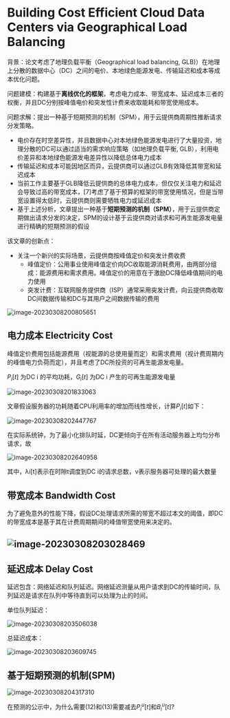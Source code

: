 # Building Cost Efficient Cloud Data Centers via Geographical Load Balancing

背景：论文考虑了地理负载平衡（Geographical load balancing, GLB)）在地理上分散的数据中心（DC）之间的电价、本地绿色能源发电、传输延迟和成本等成本优化问题。

问题建模：构建基于**离线优化的框架**，考虑电力成本、带宽成本、延迟成本三者的权衡，并且DC分别按峰值电价和突发性计费来收取能耗和带宽使用成本。

问题求解：提出一种基于短期预测的机制（SPM），用于云提供商周期性推断请求分发策略。                                                                                                                                                                                                                                                           

- 电价存在时空差异性，并且数据中心对本地绿色能源发电进行了大量投资，地理分散的DC可以通过适当的需求响应策略（如地理负载平衡, GLB），利用电价差异和本地绿色能源发电差异性以降低总体电力成本
- 传输延迟和成本可能因地区而异，云提供商可以通过GLB有效降低其带宽和延迟成本
- 当前工作主要基于GLB降低云提供商的总体电力成本，但仅仅关注电力和延迟会导致过高的带宽成本，[7]考虑了基于预算的框架的带宽使用情况，但是当带宽设置得太低时，云提供商则需要牺牲电力或延迟成本
- 基于上述分析，文章提出一种基于**短期预测的机制（SPM）**，用于云提供商定期做出请求分发的决定，SPM的设计基于云提供商对请求和可再生能源发电量进行精确的短期预测的假设

该文章的创新点：

- 关注一个新兴的实际场景，云提供商按峰值定价和突发计费收费
  - 峰值定价：公用事业使用峰值定价向DC收取能源消耗费用，由两部分组成：能源费用和需求费用。峰值定价的用意在于激励DC降低峰值期间的电力使用
  - 突发计费：互联网服务提供商（ISP）通常采用突发计费，向云提供商收取DC间数据传输和DC与其用户之间数据传输的费用

![image-20230308200805651](C:\Users\苏铄淼\Desktop\论文笔记\8-1.png)

## 电力成本 Electricity Cost

峰值定价费用包括能源费用（视能源的总使用量而定）和需求费用（视计费周期内的峰值电力负荷而定），并且考虑了DC所投资的可再生能源发电量。

$P_i[t]$ 为DC i 的平均功耗，$G_i[t]$ 为DC i 产生的可再生能源发电量

![image-20230308201833063](C:\Users\苏铄淼\Desktop\论文笔记\8-2.png)

文章假设服务器的功耗随着CPU利用率的增加而线性增长，计算$P_i[t]$如下：

![image-20230308202447767](C:\Users\苏铄淼\Desktop\论文笔记\8-3.png)

在实际系统钟，为了最小化排队时延，DC更倾向于在所有活动服务器上均匀分布请求，故

![image-20230308202640958](C:\Users\苏铄淼\Desktop\论文笔记\8-4.png)

其中，λi[t]表示在时隙t调度到DC i的请求总数，ν表示服务器可处理的最大数量

## 带宽成本 Bandwidth Cost

为了避免意外的性能下降，假设DC处理请求所需的带宽不超过本文的阈值，即DC的带宽成本是基于其在计费周期期间的峰值带宽使用来决定的。

## ![image-20230308203028469](C:\Users\苏铄淼\Desktop\论文笔记\8-5.png)

## 延迟成本 Delay Cost

延迟包含：网络延迟和队列延迟。网络延迟测量从用户请求到DC的传输时间，队列延迟是请求在队列中等待直到可以处理为止的时间。

单位队列延迟：

![image-20230308203506038](C:\Users\苏铄淼\Desktop\论文笔记\8-6.png)

总延迟成本：

![image-20230308203609745](C:\Users\苏铄淼\Desktop\论文笔记\8-7.png)

## 基于短期预测的机制(SPM)

![image-20230308204317310](C:\Users\苏铄淼\Desktop\论文笔记\8-8.png)

在预测的公示中，为什么需要(12)和(13)需要减去$P_i^u[t]$和$B_i^u[t]$?

